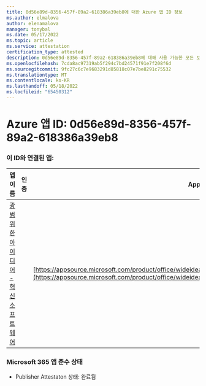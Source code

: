 ```yaml
---
title: 0d56e89d-8356-457f-89a2-618386a39eb8에 대한 Azure 앱 ID 정보
ms.author: elmalova
author: elenamalova
manager: tonybal
ms.date: 05/17/2022
ms.topic: article
ms.service: attestation
certification_type: attested
description: 0d56e89d-8356-457f-89a2-618386a39eb8에 대해 사용 가능한 모든 보안 및 규정 준수 정보입니다.
ms.openlocfilehash: 7cda8ac97319ab5f294c7bd24571f91e7f208f6d
ms.sourcegitcommit: 9fc27c6c7e9683291d85818c07e7be8291c75532
ms.translationtype: MT
ms.contentlocale: ko-KR
ms.lasthandoff: 05/18/2022
ms.locfileid: "65450312"
---
```

# <a name="azure-app-id-0d56e89d-8356-457f-89a2-618386a39eb8"></a>Azure 앱 ID: 0d56e89d-8356-457f-89a2-618386a39eb8


### <a name="apps-associated-with-this-id"></a>이 ID와 연결된 앱:
| **앱 이름** | **인증** | **AppSource에서 보기** |
|--------------|---------------|-----------------------|
| [광범위한 아이디어 - 혁신 소프트웨어](../forward/wideideaspoweredbyidea2innovaitonswedenab.innovation_cloud_application.md) |  | [https://appsource.microsoft.com/product/office/wideideaspoweredbyidea2innovaitonswedenab.innovation_cloud_application](https://appsource.microsoft.com/product/office/wideideaspoweredbyidea2innovaitonswedenab.innovation_cloud_application) |

### <a name="microsoft-365-app-compliance-status"></a>Microsoft 365 앱 준수 상태
- Publisher Attestaton 상태: 완료됨
